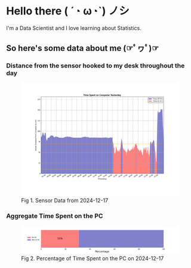 
# Hello there ( ´◔ ω◔`) ノシ

I'm a Data Scientist and I love learning about Statistics.

## So here's some data about me (☞ﾟヮﾟ)☞


### Distance from the sensor hooked to my desk throughout the day
<figure>
  <picture>
    <source media="(prefers-color-scheme: dark)" srcset="Pi/readme/graphs/lineplot/dark-plot-2024-12-17.png">
    <source media="(prefers-color-scheme: light)" srcset="Pi/readme/graphs/lineplot/light-plot-2024-12-17.png">
    <img alt="Shows a black logo in light color mode and a white one in dark color mode." src="Pi/readme/graphs/lineplot/light-plot-2024-12-17.png">
  </picture>
  <figcaption>Fig 1. Sensor Data from 2024-12-17</figcaption>
</figure>



### Aggregate Time Spent on the PC
<figure>
  <picture>
    <source media="(prefers-color-scheme: dark)" srcset="Pi/readme/graphs/barplot/dark-plot-2024-12-17.png">
    <source media="(prefers-color-scheme: light)" srcset="Pi/readme/graphs/barplot/light-plot-2024-12-17.png">
    <img alt="Shows a black logo in light color mode and a white one in dark color mode." src="Pi/readme/graphs/barplot/light-plot-2024-12-17.png">
  </picture>
  <figcaption>Fig 2. Percentage of Time Spent on the PC on 2024-12-17</figcaption>
</figure>
